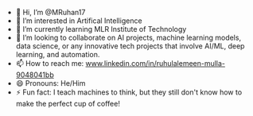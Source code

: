 - 👋 Hi, I’m @MRuhan17
- 👀 I’m interested in Artifical Intelligence
- 🌱 I’m currently learning MLR Institute of Technology
- 💞️ I’m looking to collaborate on AI projects, machine learning models, data science, or any innovative tech projects that involve AI/ML, deep learning, and automation.
- 📫 How to reach me: www.linkedin.com/in/ruhulalemeen-mulla-9048041bb
- 😄 Pronouns: He/Him
- ⚡ Fun fact: I teach machines to think, but they still don't know how to make the perfect cup of coffee!

<!---
MRuhan17/MRuhan17 is a ✨ special ✨ repository because its `README.md` (this file) appears on your GitHub profile.
You can click the Preview link to take a look at your changes.
--->
